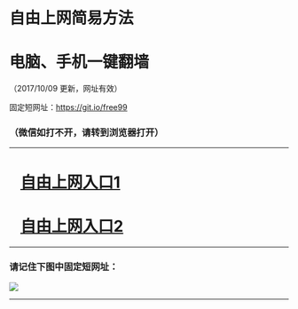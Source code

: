 ﻿# 自由上网简易方法

# 电脑、手机一键翻墙

（2017/10/09 更新，网址有效）

固定短网址：https://git.io/free99

### （微信如打不开，请转到浏览器打开）


***





# &nbsp;&nbsp; <a href="http://ft1653422513.fwq-tz-1001.info/fwqtz01.html?t=100900110480 " target="_blank">自由上网入口1</a>
# &nbsp;&nbsp; <a href="http://ft1631828983.fwq-tz-1002.info/fwqtz02.html?t=100900132201 " target="_blank">自由上网入口2</a>
***

### 请记住下图中固定短网址：

<img src="https://s3-us-west-2.amazonaws.com/fwq-1001/yjfq-20170905okok.png" /> 


***

